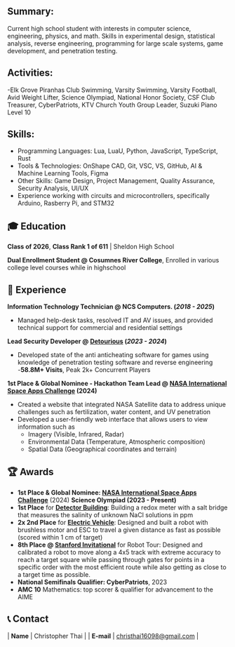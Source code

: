 ## Summary: 
Current high school student with interests in computer science, engineering, physics, and math. Skills in experimental design, statistical analysis, reverse engineering, programming for large scale systems, game development, and penetration testing.

## Activities:
-Elk Grove Piranhas Club Swimming, Varsity Swimming, Varsity Football, Avid Weight Lifter, Science Olympiad, National Honor Society, CSF Club Treasurer, CyberPatriots, KTV Church Youth Group Leader, Suzuki Piano Level 10

## Skills:
- Programming Languages: Lua, LuaU, Python, JavaScript, TypeScript, Rust 
- Tools & Technologies: OnShape CAD, Git, VSC, VS, GitHub, AI & Machine Learning Tools, Figma
- Other Skills: Game Design, Project Management, Quality Assurance, Security Analysis, UI/UX
- Experience working with circuits and microcontrollers, specifically Arduino, Rasberry Pi, and STM32
  
## 🎓 Education
**Class of 2026**, **Class Rank 1 of 611** | Sheldon High School

**Dual Enrollment Student @ Cosumnes River College**, Enrolled in various college level courses while in highschool

## 🔬  Experience
**Information Technology Technician @ NCS Computers. (_2018 - 2025_)**
- Managed help-desk tasks, resolved IT and AV issues, and provided technical support for commercial and residential settings

**Lead Security Developer @ <a href="https://www.roblox.com/communities/9511290/detourious">Detourious</a> (_2023 - 2024_)**
- Developed state of the anti anticheating software for games using knowledge of penetration testing software and reverse engineering
-**58.8M+ Visits**, Peak 2k+ Concurrent Players

**1st Place & Global Nominee - Hackathon Team Lead @ <a href="https://www.spaceappschallenge.org/nasa-space-apps-2024/find-a-team/slime-squad/"> NASA International Space Apps Challenge</a> (2024)**
- Created a website that integrated NASA Satellite data to address unique challenges such as fertilization, water content, and UV penetration
- Developed a user-friendly web interface that allows users to view information such as
    - Imagery (Visible, Infrared, Radar)
    - Environmental Data (Temperature, Atmospheric composition)
    - Spatial Data (Geographical coordinates and terrain)

## 🏆 Awards
- **1st Place & Global Nominee: <a href="https://www.spaceappschallenge.org/nasa-space-apps-2024/find-a-team/slime-squad/"> NASA International Space Apps Challenge</a>** (2024)
**Science Olympiad (2023 - Present)**
- **1st Place** for **<a href="https://www.duosmium.org/results/2024-03-02_nCA_sacramento_regional_c/">Detector Building</a>**: Building a redox meter with a salt bridge that measures the salinity of unknown NaCl solutions in ppm
- **2x 2nd Place** for **<a href="https://www.duosmium.org/results/2025-03-01_nCA_sacramento_regional_c/">Electric Vehicle</a>**: Designed and built a robot with brushless motor and ESC to travel a given distance as fast as possible (scored within 1 cm of target)
- **8th Place @ <a href="https://www.duosmium.org/results/2025-02-01_stanford_invitational_c/">Stanford Invitational</a>** for Robot Tour: Designed and calibrated a robot to move along a 4x5 track with extreme accuracy to reach a target square while passing through gates for points in a specific order with the most efficient route while also getting as close to a target time as possible.
- **National Semifinals Qualifier: CyberPatriots**, 2023
- **AMC 10** Mathematics: top scorer & qualifier for advancement to the AIME

## 📞 Contact

| **Name**   | Christopher Thai | 
| **E-mail**   | <a href="mailto:christhai16098@gmail.com">christhai16098@gmail.com</a> | 
